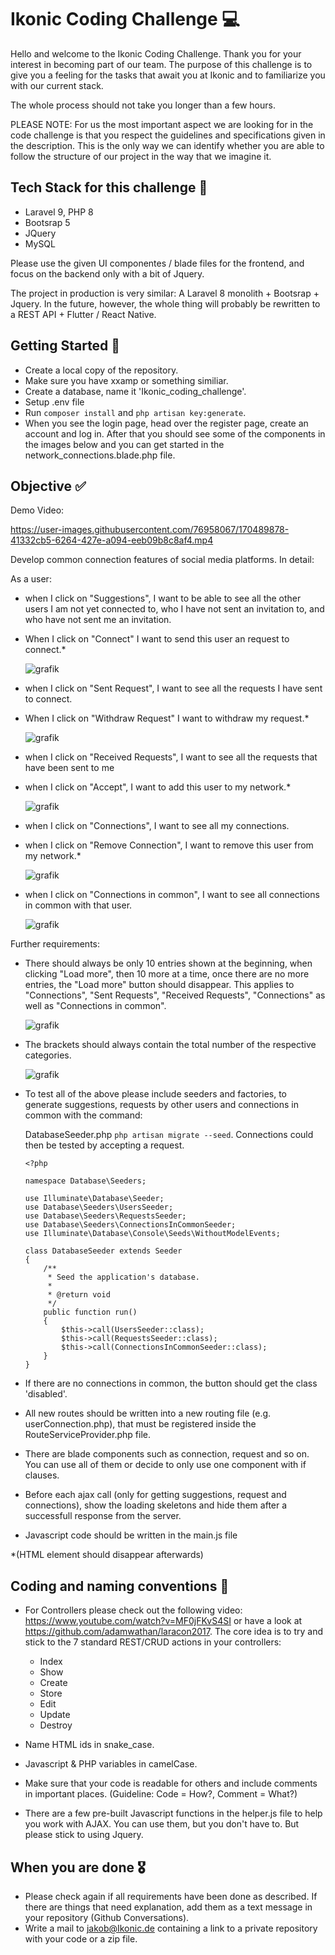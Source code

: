 # Ikonic Coding Challenge 💻

Hello and welcome to the Ikonic Coding Challenge. Thank you for your interest in becoming part of our team. The purpose of this challenge is to give you a feeling for the tasks that await you at Ikonic and to familiarize you with our current stack.

The whole process should not take you longer than a few hours.

PLEASE NOTE: For us the most important aspect we are looking for in the code challenge is that you respect the guidelines and specifications given in the description. This is the only way we can identify whether you are able to follow the structure of our project in the way that we imagine it.

## Tech Stack for this challenge 🐘

- Laravel 9, PHP 8
- Bootsrap 5
- JQuery
- MySQL

Please use the given UI componentes / blade files for the frontend, and focus on the backend only with a bit of Jquery.

The project in production is very similar: A Laravel 8 monolith + Bootsrap + Jquery. In the future, however, the whole thing will probably be rewritten to a REST API + Flutter / React Native.

## Getting Started 🏃

- Create a local copy of the repository.
- Make sure you have xxamp or something similiar.
- Create a database, name it 'Ikonic_coding_challenge'.
- Setup .env file
- Run ```composer install``` and ``` php artisan key:generate ```.
- When you see the login page, head over the register page, create an account and log in. After that you should see some of the components in the images below and you can get started in the network_connections.blade.php file.
 
## Objective ✅

Demo Video:

https://user-images.githubusercontent.com/76958067/170489878-41332cb5-6264-427e-a094-eeb09b8c8af4.mp4

Develop common connection features of social media platforms. In detail: 

As a user:
- when I click on "Suggestions", I want to be able to see all the other users I am not yet connected to, who I have not sent an invitation to, and who have not sent me an invitation. 
- When I click on "Connect" I want to send this user an request to connect.*

    ![grafik](https://user-images.githubusercontent.com/76958067/170004194-4f0a4962-4759-491a-817b-8d18f8b71e12.png)


- when I click on "Sent Request", I want to see all the requests I have sent to connect.
- When I click on "Withdraw Request" I want to withdraw my request.*

    ![grafik](https://user-images.githubusercontent.com/76958067/170004103-5c8396a1-6897-4abd-8f41-e22ece4b4991.png)


- when I click on "Received Requests", I want to see all the requests that have been sent to me
- when I click on "Accept", I want to add this user to my network.*

    ![grafik](https://user-images.githubusercontent.com/76958067/170003922-9b4786f6-1da3-422a-aa15-14ff3f3f4e64.png)
    
- when I click on "Connections", I want to see all my connections.
- when I click on "Remove Connection", I want to remove this user from my network.*

    ![grafik](https://user-images.githubusercontent.com/76958067/170004446-9a2d2ba8-6d73-4cc2-9075-4795dcf94bea.png)

- when I click on "Connections in common", I want to see all connections in common with that user.  

    ![grafik](https://user-images.githubusercontent.com/76958067/170006264-c59dae03-3164-4198-9119-700a9c76f0cd.png)

Further requirements:

- There should always be only 10 entries shown at the beginning, when clicking "Load more", then 10 more at a time, once there are no more entries, the "Load more" button should disappear. This applies to "Connections", "Sent Requests", "Received Requests", "Connections" as well as "Connections in common".

    ![grafik](https://user-images.githubusercontent.com/76958067/170007175-f50b11c8-828f-443d-b76d-21b7330e0236.png)

- The brackets should always contain the total number of the respective categories.

    ![grafik](https://user-images.githubusercontent.com/76958067/170007652-8dc86360-9b06-46d0-bffd-c412e928ae88.png)
    
- To test all of the above please include seeders and factories, to generate suggestions, requests by other users and connections in common with the command:
       
    DatabaseSeeder.php
    ```php artisan migrate --seed```. Connections could then be tested by accepting a request.

    ```
    <?php

    namespace Database\Seeders;

    use Illuminate\Database\Seeder;
    use Database\Seeders\UsersSeeder;
    use Database\Seeders\RequestsSeeder;
    use Database\Seeders\ConnectionsInCommonSeeder;
    use Illuminate\Database\Console\Seeds\WithoutModelEvents;

    class DatabaseSeeder extends Seeder
    {
        /**
         * Seed the application's database.
         *
         * @return void 
         */
        public function run()
        {
            $this->call(UsersSeeder::class);
            $this->call(RequestsSeeder::class);
            $this->call(ConnectionsInCommonSeeder::class);
        }
    }    
    
    ```
 
- If there are no connections in common, the button should get the class 'disabled'.

- All new routes should be written into a new routing file (e.g. userConnection.php), that must be registered inside the RouteServiceProvider.php file.

- There are blade components such as connection, request and so on. You can use all of them or decide to only use one component with if clauses.

- Before each ajax call (only for getting suggestions, request and connections), show the loading skeletons and hide them after a successfull response from the server.

- Javascript code should be written in the main.js file

*(HTML element should disappear afterwards)

## Coding and naming conventions 🚨

- For Controllers please check out the following video: https://www.youtube.com/watch?v=MF0jFKvS4SI or have a look at https://github.com/adamwathan/laracon2017. The core idea is to try and stick to the 7 standard REST/CRUD actions in your controllers:
    - Index
    - Show
    - Create
    - Store
    - Edit
    - Update
    - Destroy

- Name HTML ids in snake_case.
- Javascript & PHP variables in camelCase.
- Make sure that your code is readable for others and include comments in important places. (Guideline: Code = How?, Comment = What?)

- There are a few pre-built Javascript functions in the helper.js file to help you work with AJAX. You can use them, but you don't have to. But please stick to using Jquery.

## When you are done 🎖️

- Please check again if all requirements have been done as described. If there are things that need explanation, add them as a text message in your repository (Github  Conversations).
- Write a mail to jakob@Ikonic.de containing a link to a private repository with your code or a zip file.
